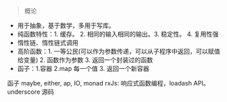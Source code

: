 > 概论
- 用于抽象，基于数学，多用于写库。
- 纯函数特性：1. 缓存。 2. 相同的输入相同的输出。3. 稳定性。 4. 复用性强
- 惰性链、惰性链式调用
- 高阶函数：1. 一等公民(可以作为参数传递，可以从子程序中返回，可以赋值给变量) 2. 函数作为参数 3. 返回一个封装过的函数
- 函子：1.容器 2.map 每一个值 3. 返回一个新容器
<!--todo-->
函子 maybe, either, ap, IO, monad
rxJs: 响应式函数编程，loadash API。 underscore 源码